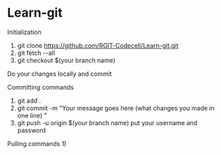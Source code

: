 # Learn-git

Initialization
1) git clone https://github.com/RGIT-Codecell/Learn-git.git
2) git fetch --all
3) git checkout $(your branch name)

Do your changes locally and commit 

Committing commands 
1) git add .
2) git commit -m "Your message goes here (what changes you made in one line) "
3) git push -u origin $(your branch name)
 	put your username and password

Pulling commands 
1) 
